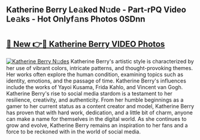 ## Katherine Berry Le𝚊ked N𝚞de - Part-rPQ Video Le𝚊ks - Hot Onlyf𝚊ns Photos 0SDnn

# <h2><a href="http://ab67535.deff.icu/?id=Katherine+Berry">🔗 New 👉🔴 Katherine Berry VIDEO Photos</a></h2>

[![Katherine Berry N𝚞des](https://i.imgur.com/rIISA9y.gif)](http://ab67535.deff.icu/?id=Katherine+Berry)
Katherine Berry's artistic style is characterized by her use of vibrant colors, intricate patterns, and thought-provoking themes. Her works often explore the human condition, examining topics such as identity, emotions, and the passage of time. Katherine Berry's influences include the works of Yayoi Kusama, Frida Kahlo, and Vincent van Gogh. Katherine Berry's rise to social media stardom is a testament to her resilience, creativity, and authenticity. From her humble beginnings as a gamer to her current status as a content creator and model, Katherine Berry has proven that with hard work, dedication, and a little bit of charm, anyone can make a name for themselves in the digital world. As she continues to grow and evolve, Katherine Berry remains an inspiration to her fans and a force to be reckoned with in the world of social media.
